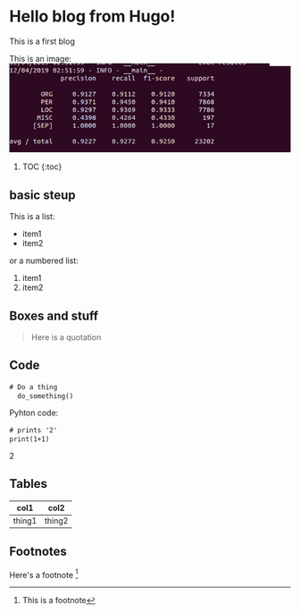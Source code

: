 # Hello blog from Hugo!

This is a first blog

This is an image:
![](images/Selection_081.png)

1. TOC
{:toc}

## basic steup

This is a list:
- item1
- item2

or a numbered list:

1. item1
2. item2

## Boxes and stuff
> Here is a quotation


## Code
    # Do a thing
      do_something()
Pyhton code:
```
# prints '2'
print(1+1)
```

2

## Tables
| col1 | col2 |
|-|-|
|thing1| thing2|

## Footnotes
Here's a footnote [^1]

[^1]: This is a footnote



